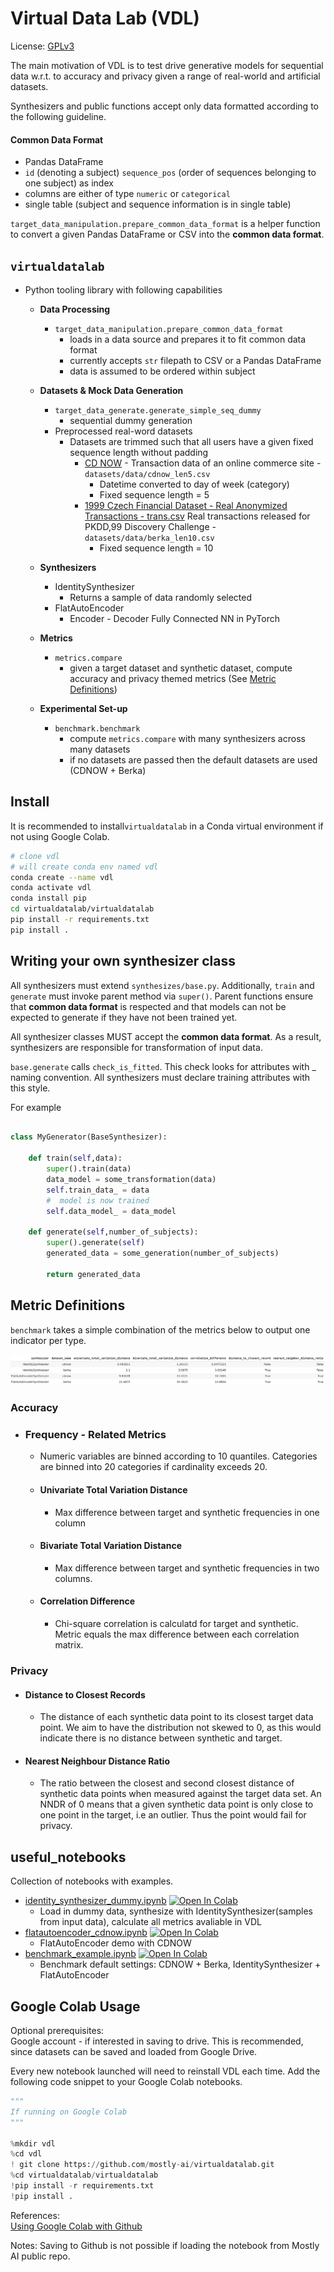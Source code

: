 # Virtual Data Lab (VDL)

License: [GPLv3](https://github.com/mostly-ai/virtualdatalab/blob/master/LICENSE)

The main motivation of VDL is to test drive generative models for sequential data w.r.t. to accuracy and privacy given a range of real-world and artificial datasets.


Synthesizers and public functions accept only data formatted according to the following guideline. 

#### Common Data Format

* Pandas DataFrame
* `id` (denoting a subject) `sequence_pos` (order of sequences belonging to one subject) as index
* columns are either of type `numeric` or `categorical`
* single table (subject and sequence information is in single table)

`target_data_manipulation.prepare_common_data_format` is a helper function to convert a given Pandas DataFrame or CSV into the  **common data format**.

## `virtualdatalab`
* Python tooling library with following capabilities
    * **Data Processing**
        * `target_data_manipulation.prepare_common_data_format`
            * loads in a data source and prepares it to fit common data format
            * currently accepts `str` filepath to CSV or a Pandas DataFrame
            * data is assumed to be ordered within subject 
           
    * **Datasets & Mock Data Generation**
        * `target_data_generate.generate_simple_seq_dummy`
            * sequential dummy generation
        * Preprocessed real-word datasets  
            * Datasets are trimmed such that all users have a given fixed sequence length without padding
                * [CD NOW](http://www.brucehardie.com/datasets/) - Transaction data of an online commerce site - `datasets/data/cdnow_len5.csv`
                    * Datetime converted to day of week (category) 
                    * Fixed sequence length = 5
                * [1999 Czech Financial Dataset - Real Anonymized Transactions - trans.csv](https://data.world/lpetrocelli/czech-financial-dataset-real-anonymized-transactions) Real transactions released for PKDD,99 Discovery Challenge - `datasets/data/berka_len10.csv`
                    * Fixed sequence length = 10
        
    * **Synthesizers**
        * IdentitySynthesizer 
            * Returns a sample of data randomly selected 
        * FlatAutoEncoder
            * Encoder - Decoder Fully Connected NN in PyTorch
        
    * **Metrics**
        * `metrics.compare`
            * given a target dataset and synthetic dataset, compute accuracy and privacy themed metrics (See [Metric Definitions](#metric-definitions))
    
    * **Experimental Set-up**
        * `benchmark.benchmark` 
            * compute `metrics.compare` with many synthesizers across many datasets
            * if no datasets are passed then the default datasets are used (CDNOW + Berka)
    

## Install 
It is recommended to install`virtualdatalab` in a Conda virtual environment if not using Google Colab.

```bash
# clone vdl
# will create conda env named vdl
conda create --name vdl
conda activate vdl
conda install pip
cd virtualdatalab/virtualdatalab
pip install -r requirements.txt
pip install . 
```

## Writing your own synthesizer class

All synthesizers must extend `synthesizes/base.py`. Additionally, `train` and `generate` must invoke 
parent method via `super()`. Parent functions ensure that **common data format** is respected and that models can not be 
expected to generate if they have not been trained yet. 

All synthesizer classes MUST accept the **common data format**. As a result, synthesizers are responsible for transformation of input data. 

`base.generate` calls `check_is_fitted`. This check looks for attributes with _ naming convention. All synthesizers must
declare training attributes with this style. 

For example

```python

class MyGenerator(BaseSynthesizer):

    def train(self,data):
        super().train(data)
        data_model = some_transformation(data)
        self.train_data_ = data
        #  model is now trained
        self.data_model_ = data_model

    def generate(self,number_of_subjects):
        super().generate(self)
        generated_data = some_generation(number_of_subjects)
        
        return generated_data
```

## Metric Definitions
`benchmark` takes a simple combination of the metrics below to output one indicator per type.

![Screenshot](readme_imgs/benchmark_example.png)

### Accuracy

* ### Frequency - Related Metrics
    * Numeric variables are binned according to 10 quantiles. Categories are binned into 20 categories if cardinality exceeds 20. 

    * #### Univariate Total Variation Distance
        * Max difference between target and synthetic frequencies in one column

    * #### Bivariate Total Variation Distance
        * Max difference between target and synthetic frequencies in two columns.

    * #### Correlation Difference

        * Chi-square correlation is calculatd for target and synthetic. Metric equals the max difference between each correlation matrix.

### Privacy

* #### Distance to Closest Records
    * The distance of each synthetic data point to its closest target data point. We aim to have the distribution not skewed to 0, as this would indicate there is no distance between synthetic and target.

* #### Nearest Neighbour Distance Ratio
    * The ratio between the closest and second closest distance of synthetic data points when 
measured against the target data set. An NNDR of 0 means that a given synthetic data point is only close to one point in the target, i.e an outlier. 
Thus the point would fail for privacy.     
    
## useful_notebooks  
Collection of notebooks with examples.

* [identity_synthesizer_dummy.ipynb](useful_notebooks/identity_synthesizer_dummy.ipynb`) 
[![Open In Colab](https://colab.research.google.com/assets/colab-badge.svg)](https://colab.research.google.com/github/mostly-ai/virtualdatalab/blob/master/useful_notebooks/identity_synthesizer_dummy.ipynb) 
    * Load in dummy data, synthesize with IdentitySynthesizer(samples from input data), calculate all metrics avaliable in VDL  
*  [flatautoencoder_cdnow.ipynb](useful_notebooks/flatautoencoder_cdnow.ipynb`) 
[![Open In Colab](https://colab.research.google.com/assets/colab-badge.svg)](https://colab.research.google.com/github/mostly-ai/virtualdatalab/blob/master/useful_notebooks/flatautoencoder_cdnow.ipynb)
    * FlatAutoEncoder demo with CDNOW
*  [benchmark_example.ipynb](useful_notebooks/benchmark_example.ipynb`) 
[![Open In Colab](https://colab.research.google.com/assets/colab-badge.svg)](https://colab.research.google.com/github/mostly-ai/virtualdatalab/blob/master/useful_notebooks/benchmark_example.ipynb)
    * Benchmark default settings: CDNOW + Berka, IdentitySynthesizer + FlatAutoEncoder

## Google Colab Usage
Optional prerequisites:  
Google account - if interested in saving to drive. This is recommended, since datasets can be saved and loaded from Google Drive. 

Every new notebook launched will need to reinstall VDL each time. Add the following code snippet to your Google Colab notebooks. 

```python
"""
If running on Google Colab
"""

%mkdir vdl
%cd vdl
! git clone https://github.com/mostly-ai/virtualdatalab.git
%cd virtualdatalab/virtualdatalab
!pip install -r requirements.txt
!pip install .
```

References:  
[Using Google Colab with Github](https://colab.research.google.com/github/googlecolab/colabtools/blob/master/notebooks/colab-github-demo.ipynb#scrollTo=WzIRIt9d2huC)

Notes:
Saving to Github is not possible if loading the notebook from Mostly AI public repo. 
